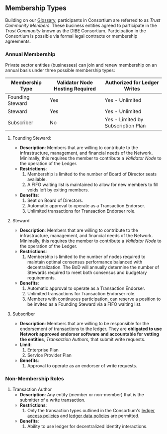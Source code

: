 ## Membership Types

Building on our [Glossary](./glossary.md), participants in Consortium are referred to as *Trust Community Members*. These business entities agreed to participate in the *Trust Community* known as the DIBE Consortium. Participation in the Consortium is possible via formal legal contracts or membership agreements.

### Annual Membership

Private sector entities (businesses) can join and renew membership on an annual basis under three possible membership types:

| Membership Type | Validator Node Hosting Required | Authorized for Ledger Writes |
| --- | --- | --- |
| Founding Steward | Yes | Yes - Unlimited |
| Steward | Yes | Yes - Unlimited |
| Subscriber | No | Yes - Limited by Subscription Plan |

1. Founding Steward:
    * **Description**: Members that are willing to contribute to the infrastructure, management, and financial needs of the Network. Minimally, this requires the member to contribute a *Validator Node* to the operation of the Ledger.
    * **Restrictions**:
        1. Membership is limited to the number of Board of Director seats available.
        2. A FIFO waiting list is maintained to allow for new members to fill voids left by exiting members.
    * **Benefits**:
        1. Seat on Board of Directors.
        2. Automatic approval to operate as a Transaction Endorser.
        3. Unlimited transactions for Transaction Endorser role.

2. Steward
    * **Description**: Members that are willing to contribute to the infrastructure, management, and financial needs of the Network. Minimally, this requires the member to contribute a *Validator Node* to the operation of the Ledger.
    * **Restrictions**:
        1. Membership is limited to the number of nodes required to maintain optimal consensus performance balanced with decentralization. The BoD will annually determine the number of Stewards required to meet both consensus and budgetary  requirements.
    * **Benefits**:
        1. Automatic approval to operate as a Transaction Endorser.
        2. Unlimited transactions for Transaction Endorser role.
        3. Members with continuous participation, can reserve a position to be invited as a Founding Steward via a FIFO waiting list.

3. Subscriber
    * **Description**: Members that are willing to be responsible for the endorsement of transactions to the ledger. They are **obligated to use Network approved endorser software and accountable for vetting the entities**, *Transaction Authors*, that submit write requests.
    * **Limit**:
        1. Enterprise Plan
        1. Service Provider Plan
    * **Benefits**:
        1. Approval to operate as an endorser of write requests.  

### Non-Membership Roles

1. Transaction Author
    * **Description**: Any entity (member or non-member) that is the submitter of a write transaction.
    * **Restrictions**:
        1. Only the transaction types outlined in the Consortium's [ledger access policies](./gf_controlled/ledger_access_policies/.md) and [ledger data policies](./gf_controlled/ledger_data_policies/.md) are permitted.
    * **Benefits**:
        1. Ability to use ledger for decentralized identity interactions.  

